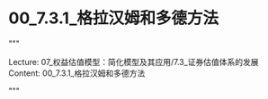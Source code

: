 # 00_7.3.1_格拉汉姆和多德方法

"""

Lecture: 07_权益估值模型：简化模型及其应用/7.3_证券估值体系的发展
Content: 00_7.3.1_格拉汉姆和多德方法

"""

